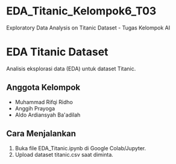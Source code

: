 # EDA_Titanic_Kelompok6_T03
 Exploratory Data Analysis on Titanic Dataset - Tugas Kelompok AI
# EDA Titanic Dataset  
Analisis eksplorasi data (EDA) untuk dataset Titanic.  

## Anggota Kelompok  
- Muhammad Rifqi Ridho 
- Anggih Prayoga
- Aldo Ardiansyah Ba'adilah

## Cara Menjalankan  
1. Buka file EDA_Titanic.ipynb di Google Colab/Jupyter.  
2. Upload dataset titanic.csv saat diminta.
